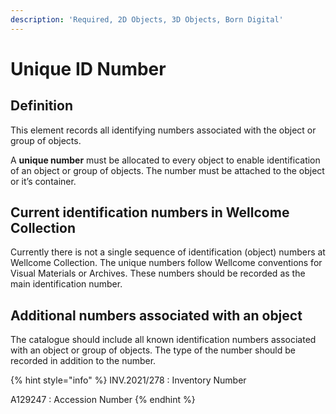 ```yaml
---
description: 'Required, 2D Objects, 3D Objects, Born Digital'
---
```


# Unique ID Number

## Definition

This element records all identifying numbers associated with the object or group of objects.

A **unique number** must be allocated to every object to enable identification of an object or group of objects. The number must be attached to the object or it’s container.


## Current identification numbers in Wellcome Collection

Currently there is not a single sequence of identification (object) numbers at Wellcome Collection. The unique numbers follow Wellcome conventions for Visual Materials or Archives. These numbers should be recorded as the main identification number.

## Additional numbers associated with an object

The catalogue should include all known identification numbers associated with an object or group of objects. The type of the number should be recorded in addition to the number.

{% hint style="info" %}
INV.2021/278 : Inventory Number 

A129247 : Accession Number
{% endhint %}

